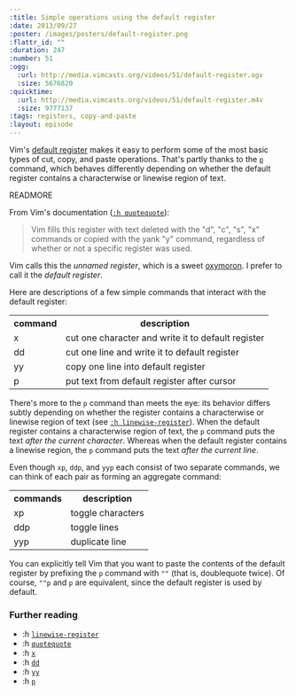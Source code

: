 ```yaml
--- 
:title: Simple operations using the default register
:date: 2013/09/27
:poster: /images/posters/default-register.png
:flattr_id: ""
:duration: 247
:number: 51
:ogg: 
  :url: http://media.vimcasts.org/videos/51/default-register.ogv
  :size: 5676820
:quicktime: 
  :url: http://media.vimcasts.org/videos/51/default-register.m4v
  :size: 9777137
:tags: registers, copy-and-paste
:layout: episode
---
```


Vim's [default register][quotequote] makes it easy to perform some of the most basic types of cut, copy, and paste operations. That's partly thanks to the [`p`][p] command, which behaves differently depending on whether the default register contains a characterwise or linewise region of text.

[quotequote]: http://vimdoc.sourceforge.net/htmldoc/change.html#quotequote
[p]: http://vimdoc.sourceforge.net/htmldoc/change.html#p


READMORE


From Vim's documentation ([`:h quotequote`][quotequote]):

> Vim fills this register with text deleted with the "d", "c", "s", "x" commands or copied with the yank "y" command, regardless of whether or not a specific register was used.

Vim calls this the *unnamed register*, which is a sweet [oxymoron][]. I prefer to call it the *default register*.

Here are descriptions of a few simple commands that interact with the default register:

<table>
<tr>
<th>command</th>
<th>description</th>
</tr>
<tr>
<td>x</td>
<td>cut one character and write it to default register</td>
</tr>
<tr>
<td>dd</td>
<td>cut one line and write it to default register</td>
</tr>
<tr>
<td>yy</td>
<td>copy one line into default register</td>
</tr>
<tr>
<td>p</td>
<td>put text from default register after cursor</td>
</tr>
</table>

There's more to the `p` command than meets the eye: its behavior differs subtly depending on whether the register contains a characterwise or linewise region of text (see [`:h linewise-register`][linewise]). When the default register contains a characterwise region of text, the `p` command puts the text *after the current character*. Whereas when the default register contains a linewise region, the `p` command puts the text *after the current line*.

Even though `xp`, `ddp`, and `yyp` each consist of two separate commands, we can think of each pair as forming an aggregate command:

<table>
<tr>
<th>commands</th>
<th>description</th>
</tr>
<tr>
<td>xp</td>
<td>toggle characters</td>
</tr>
<tr>
<td>ddp</td>
<td>toggle lines</td>
</tr>
<tr>
<td>yyp</td>
<td>duplicate line</td>
</tr>
</table>

You can explicitly tell Vim that you want to paste the contents of the default register by prefixing the `p` command with `""` (that is, doublequote twice). Of course, `""p` and `p` are equivalent, since the default register is used by default.

### Further reading

* :h [`linewise-register`][linewise]
* :h [`quotequote`][quotequote]
* :h [`x`](http://vimdoc.sourceforge.net/htmldoc/change.html#x)
* :h [`dd`](http://vimdoc.sourceforge.net/htmldoc/change.html#dd)
* :h [`yy`](http://vimdoc.sourceforge.net/htmldoc/change.html#yy)
* :h [`p`](http://vimdoc.sourceforge.net/htmldoc/change.html#p)

[oxymoron]: http://www.wordnik.com/words/oxymoron
[linewise]: http://vimdoc.sourceforge.net/htmldoc/motion.html#linewise
[quotequote]: http://vimdoc.sourceforge.net/htmldoc/change.html#quotequote
